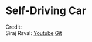 # Self-Driving Car

Credit:<br/>
Siraj Raval:
<a href="https://www.youtube.com/watch?v=EaY5QiZwSP4" title="How to Simulate a Self-Driving Car" target="_blank">Youtube</a>
<a href="https://github.com/llSourcell/How_to_simulate_a_self_driving_car" target="_blank">Git</a>